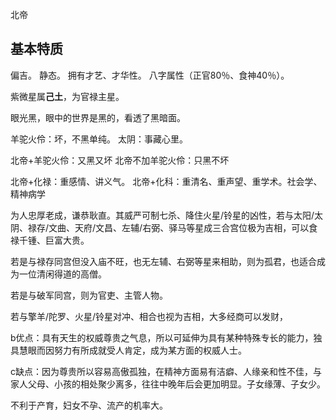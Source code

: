 北帝
## 基本特质

偏吉。
静态。
拥有才艺、才华性。
八字属性（正官80％、食神40％）。

紫微星属**己土**，为官禄主星。


眼光黑，眼中的世界是黑的，看透了黑暗面。

羊驼火伶：坏，不黑单纯。
太阴：事藏心里。

北帝+羊驼火伶：又黑又坏
北帝不加羊驼火伶：只黑不坏

北帝+化禄：重感情、讲义气。
北帝+化科：重清名、重声望、重学术。社会学、精神病学



为人忠厚老成，谦恭耿直。其威严可制七杀、降住火星/铃星的凶性，若与太阳/太阴、禄存/文曲、天府/文昌、左辅/右弼、驿马等星成三合宫位极为吉相，可以食禄千锺、巨富大贵。

若是与禄存同宫但没入庙不旺，也无左辅、右弼等星来相助，则为孤君，也适合成为一位清闲得道的高僧。

若是与破军同宫，则为官吏、主管人物。

若与擎羊/陀罗、火星/铃星对冲、相合也视为吉相，大多经商可以发财，

b优点：具有天生的权威尊贵之气息，所以可延伸为具有某种特殊专长的能力，独具慧眼而因努力有所成就受人肯定，成为某方面的权威人士。

c缺点：因为尊贵所以容易高傲孤独，在精神方面易有洁癖、人缘亲和性不佳，与家人父母、小孩的相处聚少离多，往往中晚年后会更加明显。子女缘薄、子女少。

不利于产育，妇女不孕、流产的机率大。




